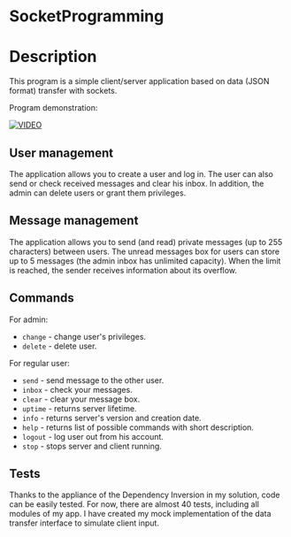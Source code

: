 # SocketProgramming

# Description
This program is a simple client/server application based on data (JSON format) transfer with sockets. 

Program demonstration:

[![VIDEO](https://img.youtube.com/vi/0BPFQBHBTXQ/0.jpg)](https://www.youtube.com/watch?v=0BPFQBHBTXQ)

## User management
The application allows you to create a user and log in. The user can also send or check received messages and clear his inbox. In addition, the admin can delete users or grant them privileges.

## Message management
The application allows you to send (and read) private messages (up to 255 characters) between users. The unread messages box for users can store up to 5 messages (the admin inbox has unlimited capacity). When the limit is reached, the sender receives information about its overflow.

## Commands
For admin:
* ```change``` - change user's privileges.
* ```delete``` - delete user.

For regular user:
* ```send``` - send message to the other user.
* ```inbox``` - check your messages.
* ```clear``` - clear your message box.
* ```uptime``` - returns server lifetime.
* ```info``` - returns server's version and creation date.
* ```help``` - returns list of possible commands with short description.
* ```logout``` - log user out from his account.
* ```stop``` - stops server and client running.

## Tests
Thanks to the appliance of the Dependency Inversion in my solution, code can be easily tested. For now, there are almost 40 tests, including all modules of my app. I have created my mock implementation of the data transfer interface to simulate client input.
